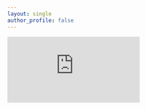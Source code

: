 ```yaml
---
layout: single
author_profile: false
---
```


<embed src="https://jingchaozhang.github.io/images/IOP-2017.pdf" type="application/pdf" />
